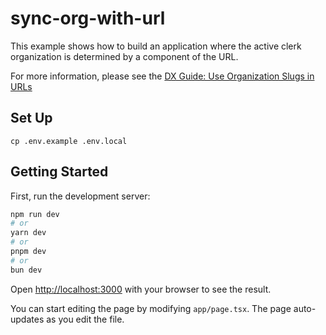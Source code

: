 # sync-org-with-url

This example shows how to build an application where the active clerk organization is determined by a component of the URL.

For more information, please see the [DX Guide: Use Organization Slugs in URLs](https://clerk.com/docs/pr/1664/organizations/org-slugs-in-urls)

## Set Up

```
cp .env.example .env.local
```

## Getting Started

First, run the development server:

```bash
npm run dev
# or
yarn dev
# or
pnpm dev
# or
bun dev
```

Open [http://localhost:3000](http://localhost:3000) with your browser to see the result.

You can start editing the page by modifying `app/page.tsx`. The page auto-updates as you edit the file.
